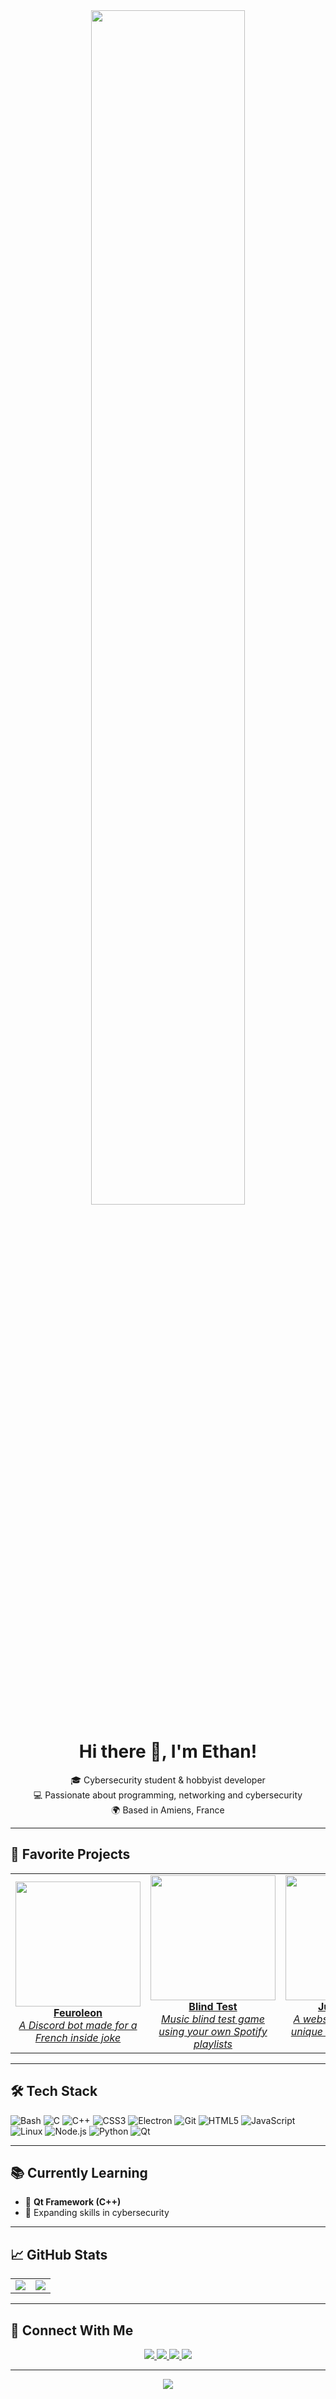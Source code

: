 <div align="center">
  <img src="https://img.itch.zone/aW1nLzIxOTc1NDE1LnBuZw==/original/P0GUS8.png" style="width:70%;" />
</div>

<h1 align="center">Hi there 👋, I'm Ethan!</h1>

<p align="center">
  🎓 Cybersecurity student & hobbyist developer <br/>
  💻 Passionate about programming, networking and cybersecurity <br/>
  🌍 Based in Amiens, France
</p>

---

## 🚀 Favorite Projects

<div align="center">
  <table cellspacing="20">
    <tr>
      <td align="center">
        <a href="https://github.com/minethandev/Feuroleon" target="_blank">
          <img src="https://i.imgur.com/ZS55OES.png" width="200px"/><br/>
          <strong>Feuroleon</strong><br/>
          <em>A Discord bot made for a French inside joke</em>
        </a>
      </td>
      <td align="center">
        <a href="https://minethandev.github.io/indochine_song_finder/" target="_blank">
          <img src="https://blindtest.japonneige.fr/assets/img/blindtest.png" width="200px"/><br/>
          <strong>Blind Test</strong><br/>
          <em>Music blind test game using your own Spotify playlists</em>
        </a>
      </td>
      <td align="center">
        <a href="https://minethandev.github.io/just-monika/" target="_blank">
          <img src="https://i.imgur.com/yIeysXG.png" width="200px"/><br/>
          <strong>Just Monika</strong><br/>
          <em>A website inspired by a unique moment in DDLC Act 2</em>
        </a>
      </td>
    </tr>
  </table>
</div>

---

## 🛠️ Tech Stack

![Bash](https://img.shields.io/badge/-Bash-4EAA25?style=flat-square&logo=gnu-bash&logoColor=white)
![C](https://img.shields.io/badge/-C-00599C?style=flat-square&logo=c&logoColor=white)
![C++](https://img.shields.io/badge/-C++-00599C?style=flat-square&logo=c%2B%2B&logoColor=white)
![CSS3](https://img.shields.io/badge/-CSS3-1572B6?style=flat-square&logo=css3&logoColor=white)
![Electron](https://img.shields.io/badge/-Electron-47848F?style=flat-square&logo=electron&logoColor=white)
![Git](https://img.shields.io/badge/-Git-F05032?style=flat-square&logo=git&logoColor=white)
![HTML5](https://img.shields.io/badge/-HTML5-E34F26?style=flat-square&logo=html5&logoColor=white)
![JavaScript](https://img.shields.io/badge/-JavaScript-F7DF1E?style=flat-square&logo=javascript&logoColor=black)
![Linux](https://img.shields.io/badge/-Linux-FCC624?style=flat-square&logo=linux&logoColor=black)
![Node.js](https://img.shields.io/badge/-Node.js-339933?style=flat-square&logo=node.js&logoColor=white)
![Python](https://img.shields.io/badge/-Python-3776AB?style=flat-square&logo=python&logoColor=white)
![Qt](https://img.shields.io/badge/-Qt-41CD52?style=flat-square&logo=qt&logoColor=white)

---

## 📚 Currently Learning

- 🧠 **Qt Framework (C++)**
- 🔐 Expanding skills in cybersecurity

---

## 📈 GitHub Stats

<div align="center">
  <table cellspacing="20">
    <tr>
      <td>
        <img src="https://github-readme-stats.vercel.app/api?username=MinethanDev&show_icons=true&theme=radical" />
      </td>
      <td>
        <img src="https://github-readme-stats.vercel.app/api/top-langs/?username=MinethanDev&layout=compact&theme=radical" />
      </td>
    </tr>
  </table>
</div>

---

## 🤝 Connect With Me

<p align="center">
  <a href="https://github.com/MinethanDev" target="_blank">
    <img src="https://img.shields.io/badge/github-%2324292e.svg?&style=for-the-badge&logo=github&logoColor=white" />
  </a>
  <a href="https://twitter.com/minethan_" target="_blank">
    <img src="https://img.shields.io/badge/twitter-%2300acee.svg?&style=for-the-badge&logo=twitter&logoColor=white" />
  </a>
  <a href="https://instagram.com/minethangele" target="_blank">
    <img src="https://img.shields.io/badge/instagram-%23E1306C.svg?&style=for-the-badge&logo=instagram&logoColor=white" />
  </a>
  <a href="https://www.youtube.com/channel/UCUbgIpa-ofiYbsOqUue202w" target="_blank">
    <img src="https://img.shields.io/badge/youtube-%23EE4831.svg?&style=for-the-badge&logo=youtube&logoColor=white" />
  </a>
</p>

---

<p align="center">
  <img src="https://komarev.com/ghpvc/?username=MinethanDev&style=flat-square" />
</p>
